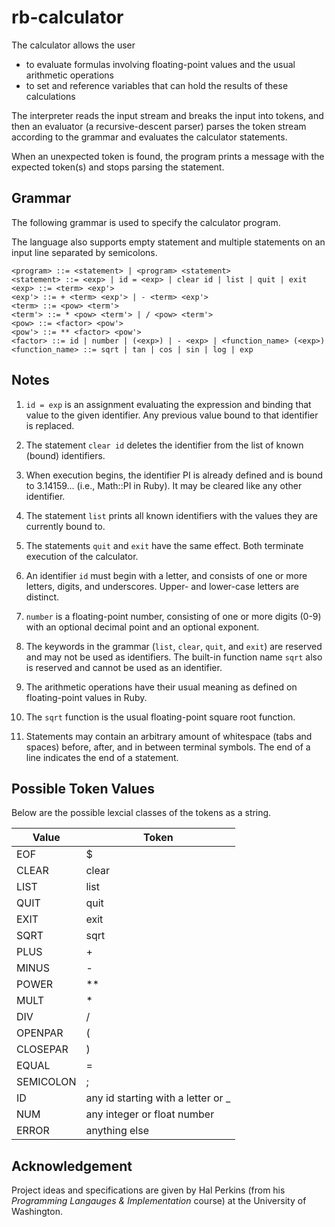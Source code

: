 # rb-calculator

The calculator allows the user
- to evaluate formulas involving floating-point values and the usual arithmetic operations
- to set and reference variables that can hold the results of these calculations

The interpreter reads the input stream and breaks the input into tokens, and then an evaluator (a recursive-descent parser) parses the token stream according to the grammar and evaluates the calculator statements.

When an unexpected token is found, the program prints a message with the expected token(s) and stops parsing the statement.


## Grammar
The following grammar is used to specify the calculator program.

The language also supports empty statement and multiple statements on an input line separated by semicolons.

```
<program> ::= <statement> | <program> <statement> 
<statement> ::= <exp> | id = <exp> | clear id | list | quit | exit
<exp> ::= <term> <exp'>
<exp'> ::= + <term> <exp'> | - <term> <exp'>
<term> ::= <pow> <term'>
<term'> ::= * <pow> <term'> | / <pow> <term'>
<pow> ::= <factor> <pow'>
<pow'> ::= ** <factor> <pow'>
<factor> ::= id | number | (<exp>) | - <exp> | <function_name> (<exp>)
<function_name> ::= sqrt | tan | cos | sin | log | exp
```


## Notes

1. `id = exp` is an assignment evaluating the expression and binding that value to the given identifier. Any previous value bound to that identifier is replaced.

1. The statement `clear id` deletes the identifier from the list of known (bound) identifiers.

1. When execution begins, the identifier PI is already defined and is bound to 3.14159... (i.e., Math::PI in Ruby). It may be cleared like any other identifier.

1. The statement `list` prints all known identifiers with the values they are currently bound to.

1. The statements `quit` and `exit` have the same effect. Both terminate execution of the calculator.

1. An identifier `id` must begin with a letter, and consists of one or more letters, digits, and underscores. Upper- and lower-case letters are distinct.

1. `number` is a floating-point number, consisting of one or more digits (0-9) with an optional decimal point and an optional exponent.

1. The keywords in the grammar (`list`, `clear`, `quit`, and `exit`) are reserved and may not be used as identifiers. The built-in function name `sqrt` also is reserved and cannot be used as an identifier.

1. The arithmetic operations have their usual meaning as defined on floating-point values in Ruby. 

1. The `sqrt` function is the usual floating-point square root function.

1. Statements may contain an arbitrary amount of whitespace (tabs and spaces) before, after, and in between terminal symbols. The end of a line indicates the end of a statement.


## Possible Token Values
Below are the possible lexcial classes of the tokens as a string.

Value | Token
--|--
EOF | $
CLEAR | clear
LIST | list
QUIT | quit
EXIT | exit
SQRT | sqrt
PLUS | +
MINUS | -
POWER | **
MULT | *
DIV | /
OPENPAR | (
CLOSEPAR | )
EQUAL | =
SEMICOLON | ;
ID | any id starting with a letter or _
NUM | any integer or float number
ERROR | anything else


## Acknowledgement
Project ideas and specifications are given by Hal Perkins (from his *Programming Langauges & Implementation* course) at the University of Washington.
